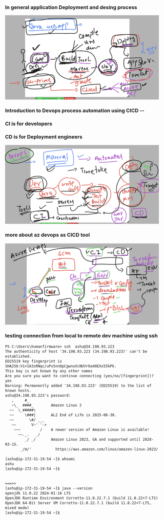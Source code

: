 ### In general application Deployment and desing process 

<img src="appdd.png">

### Introduction to Devops process automation using CICD --

### CI is for developers 
### CD is for Deployment engineers

<img src="cicd.png">

### more about az devops as CICD tool 

<img src="cicd1.png">

### testing connection from local to remote dev machine using ssh 

```
PS C:\Users\humanfirmware> ssh  ashu@34.198.93.223
The authenticity of host '34.198.93.223 (34.198.93.223)' can't be established.
ED25519 key fingerprint is SHA256:V1+IA3sRNqc/uPx5nn8pCgwnxXcNUVrOa40EXx55kPk.
This key is not known by any other names
Are you sure you want to continue connecting (yes/no/[fingerprint])? yes
Warning: Permanently added '34.198.93.223' (ED25519) to the list of known hosts.
ashu@34.198.93.223's password:
   ,     #_
   ~\_  ####_        Amazon Linux 2
  ~~  \_#####\
  ~~     \###|       AL2 End of Life is 2025-06-30.
  ~~       \#/ ___
   ~~       V~' '->
    ~~~         /    A newer version of Amazon Linux is available!
      ~~._.   _/
         _/ _/       Amazon Linux 2023, GA and supported until 2028-03-15.
       _/m/'           https://aws.amazon.com/linux/amazon-linux-2023/

[ashu@ip-172-31-19-54 ~]$ whoami
ashu
[ashu@ip-172-31-19-54 ~]$


===>>
[ashu@ip-172-31-19-54 ~]$ java --version
openjdk 11.0.22 2024-01-16 LTS
OpenJDK Runtime Environment Corretto-11.0.22.7.1 (build 11.0.22+7-LTS)
OpenJDK 64-Bit Server VM Corretto-11.0.22.7.1 (build 11.0.22+7-LTS, mixed mode)
[ashu@ip-172-31-19-54 ~]$
```


